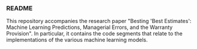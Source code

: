 ### README

This repository accompanies the research paper "Besting 'Best Estimates': Machine Learning Predictions, Managerial Errors, and the Warranty Provision". In particular, it contains the code segments that relate to the implementations of the various machine learning models.

